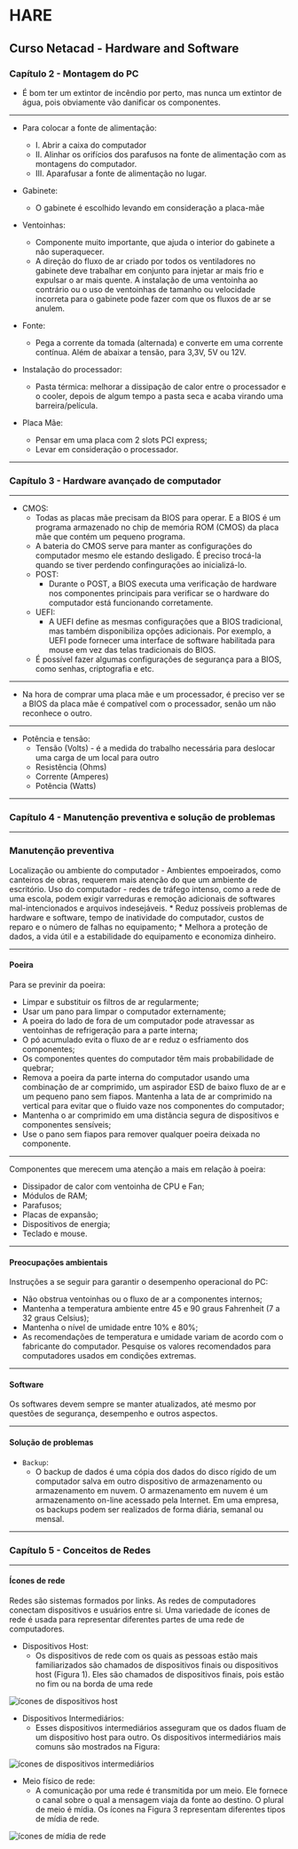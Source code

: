 # HARE

## Curso Netacad - Hardware and Software

### Capítulo 2 - Montagem do PC

* É bom ter um extintor de incêndio por perto, mas nunca um extintor de água, pois obviamente vão danificar os componentes.

---

* Para colocar a fonte de alimentação:
    * I. Abrir a caixa do computador
    * II. Alinhar os orifícios dos parafusos na fonte de alimentação com as montagens do computador.
    * III. Aparafusar a fonte de alimentação no lugar.

* Gabinete:
    * O gabinete é escolhido levando em consideração a placa-mãe

* Ventoinhas: 
    * Componente muito importante, que ajuda o interior do gabinete a não superaquecer.
    * A direção do fluxo de ar criado por todos os ventiladores no gabinete deve trabalhar em conjunto para injetar ar mais frio e expulsar o ar mais quente. A instalação de uma ventoinha ao contrário ou o uso de ventoinhas de tamanho ou velocidade incorreta para o gabinete pode fazer com que os fluxos de ar se anulem.

* Fonte:
    * Pega a corrente da tomada (alternada) e converte em uma corrente contínua. Além de abaixar a tensão, para 3,3V, 5V ou 12V.

* Instalação do processador:
    * Pasta térmica: melhorar a dissipação de calor entre o processador e o cooler, depois de algum tempo a pasta seca e acaba virando uma barreira/película.

* Placa Mãe: 
    * Pensar em uma placa com 2 slots PCI express;
    * Levar em consideração o processador.

---

### Capítulo 3 - Hardware avançado de computador

---

* CMOS:
    * Todas as placas mãe precisam da BIOS para operar. E a BIOS é um programa armazenado no chip de memória ROM (CMOS) da placa mãe que contém um pequeno programa.
    * A bateria do CMOS serve para manter as configurações do computador mesmo ele estando desligado. É preciso trocá-la quando se tiver perdendo confingurações ao inicializá-lo.
    * POST:
        * Durante o POST, a BIOS executa uma verificação de hardware nos componentes principais para verificar se o hardware do computador está funcionando corretamente.
    * UEFI:
        * A UEFI define as mesmas configurações que a BIOS tradicional, mas também disponibiliza opções adicionais. Por exemplo, a UEFI pode fornecer uma interface de software habilitada para mouse em vez das telas tradicionais do BIOS.
    * É possível fazer algumas configurações de segurança para a BIOS, como senhas, criptografia e etc.

---

* Na hora de comprar uma placa mãe e um processador, é preciso ver se a BIOS da placa mãe é compatível com o processador, senão um não reconhece o outro.

---

* Potência e tensão:
    * Tensão (Volts) - é a medida do trabalho necessária para deslocar uma carga de um local para outro
    * Resistência (Ohms)
    * Corrente (Amperes)
    * Potência (Watts)

---

### Capítulo 4 - Manutenção preventiva e solução de problemas

---

### Manutenção preventiva
Localização ou ambiente do computador - Ambientes empoeirados, como canteiros de obras, requerem mais atenção do que um ambiente de escritório.
Uso do computador - redes de tráfego intenso, como a rede de uma escola, podem exigir varreduras e remoção adicionais de softwares mal-intencionados e arquivos indesejáveis.
	* Reduz possíveis problemas de hardware e software, tempo de inatividade do computador, custos de reparo e o número de falhas no equipamento;
	* Melhora a proteção de dados, a vida útil e a estabilidade do equipamento e economiza dinheiro.

---

#### Poeira

Para se previnir da poeira:
* Limpar e substituir os filtros de ar regularmente;
* Usar um pano para limpar o computador externamente;
* A poeira do lado de fora de um computador pode atravessar as ventoinhas de refrigeração para a parte interna;
* O pó acumulado evita o fluxo de ar e reduz o esfriamento dos componentes;
* Os componentes quentes do computador têm mais probabilidade de quebrar;
* Remova a poeira da parte interna do computador usando uma combinação de ar comprimido, um aspirador ESD de baixo fluxo de ar e um pequeno pano sem fiapos.
Mantenha a lata de ar comprimido na vertical para evitar que o fluido vaze nos componentes do computador;
* Mantenha o ar comprimido em uma distância segura de dispositivos e componentes sensíveis;
* Use o pano sem fiapos para remover qualquer poeira deixada no componente.

---

Componentes que merecem uma atenção a mais em relação à poeira:
* Dissipador de calor com ventoinha de CPU e Fan;
* Módulos de RAM;
* Parafusos;
* Placas de expansão;
* Dispositivos de energia;
* Teclado e mouse.

---

#### Preocupações ambientais
Instruções a se seguir para garantir o desempenho operacional do PC:
* Não obstrua ventoinhas ou o fluxo de ar a componentes internos;
* Mantenha a temperatura ambiente entre 45 e 90 graus Fahrenheit (7 a 32 graus Celsius);
* Mantenha o nível de umidade entre 10% e 80%;
* As recomendações de temperatura e umidade variam de acordo com o fabricante do computador. Pesquise os valores recomendados para computadores usados em condições extremas.

---

#### Software
Os softwares devem sempre se manter atualizados, até mesmo por questões de segurança, desempenho e outros aspectos.

---

#### Solução de problemas
* `` Backup ``:
    * O backup de dados é uma cópia dos dados do disco rígido de um computador salva em outro dispositivo de armazenamento ou armazenamento em nuvem. O armazenamento em nuvem é um armazenamento on-line acessado pela Internet. Em uma empresa, os backups podem ser realizados de forma diária, semanal ou mensal.

---

### Capítulo 5 - Conceitos de Redes

---

#### Ícones de rede
Redes são sistemas formados por links. As redes de computadores conectam dispositivos e usuários entre si. Uma variedade de ícones de rede é usada para representar diferentes partes de uma rede de computadores.

* Dispositivos Host:
    * Os dispositivos de rede com os quais as pessoas estão mais familiarizados são chamados de dispositivos finais ou dispositivos host (Figura 1). Eles são chamados de dispositivos finais, pois estão no fim ou na borda de uma rede

![ícones de dispositivos host](./imgs-readme/01.PNG)

* Dispositivos Intermediários:
    * Esses dispositivos intermediários asseguram que os dados fluam de um dispositivo host para outro. Os dispositivos intermediários mais comuns são mostrados na Figura:

![ícones de dispositivos intermediários](./imgs-readme/02.PNG)

* Meio físico de rede:
    * A comunicação por uma rede é transmitida por um meio. Ele fornece o canal sobre o qual a mensagem viaja da fonte ao destino. O plural de meio é mídia. Os ícones na Figura 3 representam diferentes tipos de mídia de rede. 

![ícones de mídia de rede](./imgs-readme/03.PNG)